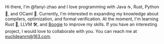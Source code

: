 Hi there, I'm @fanyi-zhao and I love programming with Java ☕️, Rust, Python 🐍, and OCaml 🐫. 
Currently, I'm interested in expanding my knowledge about compilers, optimization, and formal verification. 
At the moment, I'm learning Rust 🚀, LLVM 🛠, and [Boogie](https://github.com/boogie-org/boogie) to improve my skills. 
If you have an interesting project, I would love to collaborate with you. You can reach me at euclideanrn@163.com.

<!---
📈 my github stats

<p align="center"> <img src="https://github-readme-stats.vercel.app/api?username=euclideanrn&show_icons=true&theme=gotham" alt="euclideanrn" />

euclideanrn/euclideanrn is a ✨ special ✨ repository because its `README.md` (this file) appears on your GitHub profile.
You can click the Preview link to take a look at your changes.
--->
